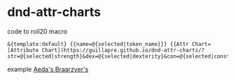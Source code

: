 # dnd-attr-charts

code to roll20 macro
```
&{template:default} {{name=@{selected|token_name}}} {{Attr Chart=[Attribute Chart](https://guillapre.github.io/dnd-attr-charts/?str=@{selected|strength}&dex=@{selected|dexterity}&con=@{selected|constitution}&int=@{selected|intelligence}&wis=@{selected|wisdom}&cha=@{selected|charisma}&athletics=@{selected|npc_athletics}&acrobatics=@{selected|npc_acrobatics}&sleight_of_hand=@{selected|npc_sleight_of_hand}&stealth=@{selected|npc_stealth}&arcana=@{selected|npc_arcana}&history=@{selected|npc_history}&investigation=@{selected|npc_investigation}&nature=@{selected|npc_nature}&religion=@{selected|npc_religion}&animal_handling=@{selected|npc_animal_handling}&insight=@{selected|npc_insight}&medicine=@{selected|npc_medicine}&perception=@{selected|npc_perception}&survival=@{selected|npc_survival}&deception=@{selected|npc_deception}&intimidation=@{selected|npc_intimidation}&performance=@{selected|npc_performance}&persuasion=@{selected|npc_persuasion})}}
```

example
[Aeda's Braarzyer's](https://guillapre.github.io/dnd-attr-charts/?str=20&dex=20&con=20&int=13&wis=10&cha=10&athletics=5&acrobatics=5&sleight_of_hand=5&stealth=5&arcana=1&history=1&investigation=1&nature=1&religion=1&animal_handling=0&insight=0&medicine=0&perception=0&survival=0&deception=0&intimidation=0&performance=0&persuasion=0)
